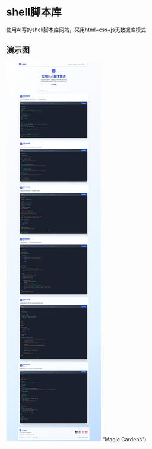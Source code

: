 # shell脚本库
使用AI写的shell脚本库网站，采用html+css+js无数据库模式

## 演示图
![这是图片](https://github.com/cooreenb/shelljbk/blob/main/a.png?raw=true) "Magic Gardens")
